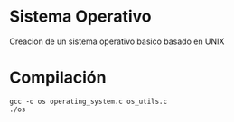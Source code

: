 # Sistema Operativo
Creacion de un sistema operativo basico basado en UNIX

# Compilación

    gcc -o os operating_system.c os_utils.c
    ./os